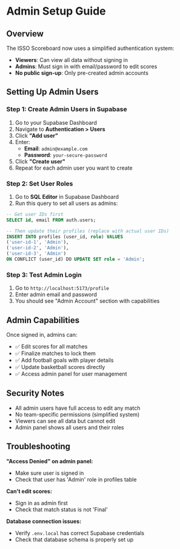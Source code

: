 # Admin Setup Guide

## Overview
The ISSO Scoreboard now uses a simplified authentication system:
- **Viewers**: Can view all data without signing in
- **Admins**: Must sign in with email/password to edit scores
- **No public sign-up**: Only pre-created admin accounts

## Setting Up Admin Users

### Step 1: Create Admin Users in Supabase
1. Go to your Supabase Dashboard
2. Navigate to **Authentication > Users**
3. Click **"Add user"**
4. Enter:
   - **Email**: `admin@example.com`
   - **Password**: `your-secure-password`
5. Click **"Create user"**
6. Repeat for each admin user you want to create

### Step 2: Set User Roles
1. Go to **SQL Editor** in Supabase Dashboard
2. Run this query to set all users as admins:

```sql
-- Get user IDs first
SELECT id, email FROM auth.users;

-- Then update their profiles (replace with actual user IDs)
INSERT INTO profiles (user_id, role) VALUES
('user-id-1', 'Admin'),
('user-id-2', 'Admin'),
('user-id-3', 'Admin')
ON CONFLICT (user_id) DO UPDATE SET role = 'Admin';
```

### Step 3: Test Admin Login
1. Go to `http://localhost:5173/profile`
2. Enter admin email and password
3. You should see "Admin Account" section with capabilities

## Admin Capabilities

Once signed in, admins can:
- ✅ Edit scores for all matches
- ✅ Finalize matches to lock them
- ✅ Add football goals with player details
- ✅ Update basketball scores directly
- ✅ Access admin panel for user management

## Security Notes

- All admin users have full access to edit any match
- No team-specific permissions (simplified system)
- Viewers can see all data but cannot edit
- Admin panel shows all users and their roles

## Troubleshooting

**"Access Denied" on admin panel:**
- Make sure user is signed in
- Check that user has 'Admin' role in profiles table

**Can't edit scores:**
- Sign in as admin first
- Check that match status is not 'Final'

**Database connection issues:**
- Verify `.env.local` has correct Supabase credentials
- Check that database schema is properly set up
